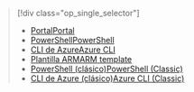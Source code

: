 > [!div class="op_single_selector"]
> * [<span data-ttu-id="0bcf1-101">Portal</span><span class="sxs-lookup"><span data-stu-id="0bcf1-101">Portal</span></span>](../articles/virtual-network/virtual-networks-create-nsg-arm-pportal.md)
> * [<span data-ttu-id="0bcf1-102">PowerShell</span><span class="sxs-lookup"><span data-stu-id="0bcf1-102">PowerShell</span></span>](../articles/virtual-network/virtual-networks-create-nsg-arm-ps.md)
> * [<span data-ttu-id="0bcf1-103">CLI de Azure</span><span class="sxs-lookup"><span data-stu-id="0bcf1-103">Azure CLI</span></span>](../articles/virtual-network/virtual-networks-create-nsg-arm-cli.md)
> * [<span data-ttu-id="0bcf1-104">Plantilla ARM</span><span class="sxs-lookup"><span data-stu-id="0bcf1-104">ARM template</span></span>](../articles/virtual-network/virtual-networks-create-nsg-arm-template.md)
> * [<span data-ttu-id="0bcf1-105">PowerShell (clásico)</span><span class="sxs-lookup"><span data-stu-id="0bcf1-105">PowerShell (Classic)</span></span>](../articles/virtual-network/virtual-networks-create-nsg-classic-ps.md)
> * [<span data-ttu-id="0bcf1-106">CLI de Azure (clásico)</span><span class="sxs-lookup"><span data-stu-id="0bcf1-106">Azure CLI (Classic)</span></span>](../articles/virtual-network/virtual-networks-create-nsg-classic-cli.md)